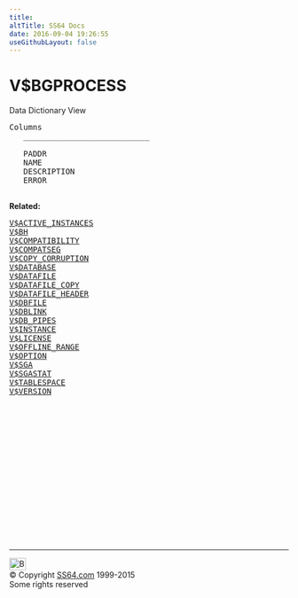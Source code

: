 ```yaml
---
title:
altTitle: SS64 Docs
date: 2016-09-04 19:26:55
useGithubLayout: false
---
```

<!-- #BeginLibraryItem "/Library/head_orav.lbi" --><!-- #EndLibraryItem --><h1>V$BGPROCESS </h1>  
 <p> Data Dictionary View </p> 
 
<pre>Columns
   ___________________________
 
   PADDR
   NAME
   DESCRIPTION
   ERROR

</pre>
<p><b>Related:</b></p><pre><a href="V$ACTIVE_INSTANCES.html">V$ACTIVE_INSTANCES</a> 
<a href="V$BH.html">V$BH</a> 
<a href="V$COMPATIBILITY.html">V$COMPATIBILITY</a> 
<a href="V$COMPATSEG.html">V$COMPATSEG</a> 
<a href="V$COPY_CORRUPTION.html">V$COPY_CORRUPTION</a> 
<a href="V$DATABASE.html">V$DATABASE</a> 
<a href="V$DATAFILE.html">V$DATAFILE</a> 
<a href="V$DATAFILE_COPY.html">V$DATAFILE_COPY</a> 
<a href="V$DATAFILE_HEADER.html">V$DATAFILE_HEADER</a> 
<a href="V$DBFILE.html">V$DBFILE</a> 
<a href="V$DBLINK.html">V$DBLINK</a> 
<a href="V$DB_PIPES.html">V$DB_PIPES</a> 
<a href="V$INSTANCE.html">V$INSTANCE</a> 
<a href="V$LICENSE.html">V$LICENSE</a> 
<a href="V$OFFLINE_RANGE.html">V$OFFLINE_RANGE</a> 
<a href="V$OPTION.html">V$OPTION</a> 
<a href="V$SGA.html">V$SGA</a> 
<a href="V$SGASTAT.html">V$SGASTAT</a> 
<a href="V$TABLESPACE.html">V$TABLESPACE</a> 
<a href="V$VERSION.html">V$VERSION</a></pre><!-- #BeginLibraryItem "/Library/foot_orad.lbi" --><p>
<!-- oracle-footer -->
<ins class="adsbygoogle" style="display:inline-block;width:300px;height:250px" data-ad-client="ca-pub-6140977852749469" data-ad-slot="4275490898"></ins>
<script>
(adsbygoogle = window.adsbygoogle || []).push({});
</script></p>
<hr>
<div id="bl" class="footer"><a href="V$BGPROCESS.html#"><img src="../images/top.png" width="30" height="22" alt="Back to the Top"></a></div>
<div id="br" class="footer, tagline">© Copyright <a href="../index.html">SS64.com</a> 1999-2015<br>
Some rights reserved</div>
<!-- #EndLibraryItem -->

